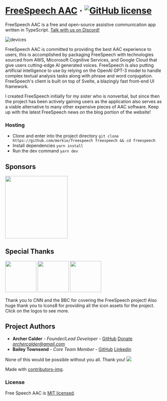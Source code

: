 
# [FreeSpeech AAC](http://freespeechaac.com/) &middot; [![GitHub license](https://img.shields.io/badge/license-MIT-blue.svg)](https://github.com/merkie/freespeech/blob/main/LICENSE)

FreeSpeech AAC is a free and open-source assistive communication app written in TypeScript. [Talk with us on Discord!](https://discord.gg/rEzaDqdfet)

![devices](https://user-images.githubusercontent.com/18383101/199581923-7ca35818-8280-49e1-a2e1-66a5602cfff0.png)

FreeSpeech AAC is committed to providing the best AAC experience to users, this is accomplished by packaging FreeSpeech with technologies sourced from AWS, Micorosoft Cognitive Services, and Google Cloud that give users cutting-edge AI generated voices. FreeSpeech is also putting artificial intelligence to use by relying on the OpenAI GPT-3 model to handle complex textual analysis tasks along with phrase and word conjugation. FreeSpeech's client is built on top of Svelte, a blazingly fast front-end UI framework.

I created FreeSpeech initially for my sister who is nonverbal, but since then the project has been actively gaining users as the application also serves as a viable alternative to many other expensive pieces of AAC software. Keep up with the latest FreeSpeech news on the blog portion of the website!

### Hosting
* Clone and enter into the project directory
`git clone https://github.com/merkie/freespeech freespeech && cd freespeech`
* Install dependencies
`yarn install`
* Run the dev command
`yarn dev`

## Sponsors
<a href="https://opensource.optum.com/"><img src="https://i.postimg.cc/NGRqXYJs/optum.png" width=200px></a>

## Special Thanks
<a href="https://icons8.com/"><img src="https://logos-download.com/wp-content/uploads/2020/06/Icons8_Logo_full.png" width=100px></a> <a href="https://www.bbc.com/news/av/disability-57515272"><img src="https://upload.wikimedia.org/wikipedia/commons/thumb/4/41/BBC_Logo_2021.svg/2560px-BBC_Logo_2021.svg.png" width=100px></a> <a href="https://www.cnn.com/2021/12/19/us/texas-teen-freespeech-app/index.html"><img src="https://1000logos.net/wp-content/uploads/2021/04/CNN-logo.png" width=100px></a>

Thank you to CNN and the BBC for covering the FreeSpeech project! Also huge thank you to Icons8 for providing all the icon assets for the project. Click on the logos to see more.

## Project Authors

* **Archer Calder** - *Founder/Lead Developer* - [GitHub](https://github.com/Merkie) [Donate](https://ko-fi.com/merkie) *archercalder@gmail.com*
* **Bailey Townsend** - *Core Team Member* - [GitHub](https://github.com/fatfingers23) [Linkedin](https://www.linkedin.com/in/bailey-townsend-25b195105)

None of this would be possible without you all. Thank you!
<a href="https://github.com/Merkie/freespeech/graphs/contributors">
  <img src="https://contributors-img.firebaseapp.com/image?repo=Merkie/freespeech" />
</a>

Made with [contributors-img](https://contributors-img.firebaseapp.com).

### License

Free Speech AAC is [MIT licensed](./LICENSE).
